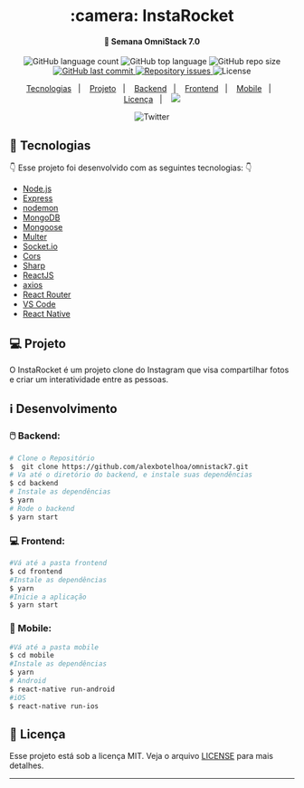 <h1 align="center">
 :camera: InstaRocket
</h1>

<h4 align="center">
  🚀 Semana OmniStack 7.0
</h4>

<p align="center">
  <img alt="GitHub language count" src="https://img.shields.io/github/languages/count/alexbotelhoa/omnistack7?color=ff0000"> 
  <img alt="GitHub top language" src="https://img.shields.io/github/languages/top/alexbotelhoa/omnistack7?color=%23F7DF1E">
  <img alt="GitHub repo size" src="https://img.shields.io/github/repo-size/alexbotelhoa/omnistack7">
  
  <a href="https://github.com/alexbotelhoa/omnistack7/commits/master">
    <img alt="GitHub last commit" src="https://img.shields.io/github/last-commit/alexbotelhoa/omnistack7">
  </a>

  <a href="https://github.com/alexbotelhoa/omnistack7/issues">
    <img alt="Repository issues" src="https://img.shields.io/github/issues/alexbotelhoa/omnistack7">
  </a>

  <img alt="License" src="https://img.shields.io/badge/license-MIT-brightgreen">
</p>

<p align="center">
    <a href="#rocket-tecnologias">Tecnologias</a>&nbsp;&nbsp;&nbsp;|&nbsp;&nbsp;&nbsp;
    <a href="#computer-projeto">Projeto</a>&nbsp;&nbsp;&nbsp;|&nbsp;&nbsp;&nbsp;
    <a href="#computer_mouse-backend">Backend</a>&nbsp;&nbsp;&nbsp;|&nbsp;&nbsp;&nbsp;
    <a href="#computer-frontend">Frontend</a>&nbsp;&nbsp;&nbsp;|&nbsp;&nbsp;&nbsp;
    <a href="#iphone-mobile">Mobile</a>&nbsp;&nbsp;&nbsp;|&nbsp;&nbsp;&nbsp;
    <a href="#memo-licença">Licença</a>&nbsp;&nbsp;&nbsp;|&nbsp;&nbsp;&nbsp;
    <a href="https://www.linkedin.com/in/alex-botelho-almeida/">
      <img src="https://img.icons8.com/color/32/000000/linkedin.png"/>
    </a>
</p>

<div align="center"> 
     <img alt="Twitter" src="https://user-images.githubusercontent.com/44276302/81947844-67c9b100-95d7-11ea-9320-42a139a983f9.jpg" />
</div>

## :rocket: Tecnologias

:point_down: Esse projeto foi desenvolvido com as seguintes tecnologias: :point_down:

-  [Node.js](https://nodejs.org/en/)
-  [Express](https://expressjs.com/)
-  [nodemon](https://github.com/remy/nodemon)
-  [MongoDB](https://mongodb.com)
-  [Mongoose](https://mongoosejs.com/)
-  [Multer](https://github.com/expressjs/multer)
-  [Socket.io](https://socket.io/)
-  [Cors](https://github.com/expressjs/cors)
-  [Sharp](https://github.com/lovell/sharp)
-  [ReactJS](https://reactjs.org/)
-  [axios](https://github.com/axios/axios)
-  [React Router](https://github.com/ReactTraining/react-router)
-  [VS Code](https://code.visualstudio.com/)
-  [React Native](https://reactnative.dev/)

## :computer: Projeto

O InstaRocket é um projeto clone do Instagram que visa compartilhar fotos e criar um interatividade entre as pessoas.

## :information_source: Desenvolvimento

### :computer_mouse: Backend: 

```bash
# Clone o Repositório
$  git clone https://github.com/alexbotelhoa/omnistack7.git
# Va até o diretório do backend, e instale suas dependências
$ cd backend
# Instale as dependências
$ yarn 
# Rode o backend 
$ yarn start 
```

### :computer: Frontend: 

```bash
#Vá até a pasta frontend 
$ cd frontend 
#Instale as dependências
$ yarn 
#Inicie a aplicação 
$ yarn start
```

### :iphone: Mobile:

```bash
#Vá até a pasta mobile 
$ cd mobile 
#Instale as dependências
$ yarn 
# Android 
$ react-native run-android
#iOS 
$ react-native run-ios
```

## :memo: Licença

Esse projeto está sob a licença MIT. Veja o arquivo [LICENSE](LICENSE.md) para mais detalhes.

---
